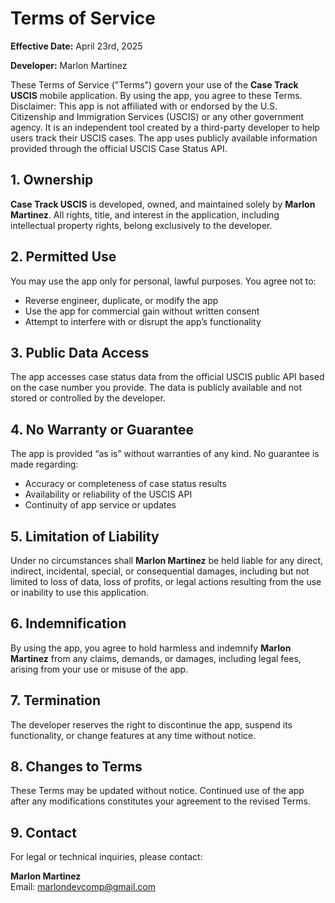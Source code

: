 # Terms of Service

**Effective Date:** April 23rd, 2025

**Developer:** Marlon Martinez

These Terms of Service ("Terms") govern your use of the **Case Track USCIS** mobile application. By using the app, you agree to these Terms.
Disclaimer: This app is not affiliated with or endorsed by the U.S. Citizenship and Immigration Services (USCIS) or any other government agency. It is an independent tool created by a third-party developer to help users track their USCIS cases. The app uses publicly available information provided through the official USCIS Case Status API.

## 1. Ownership

**Case Track USCIS** is developed, owned, and maintained solely by **Marlon Martinez**. All rights, title, and interest in the application, including intellectual property rights, belong exclusively to the developer.

## 2. Permitted Use

You may use the app only for personal, lawful purposes. You agree not to:
- Reverse engineer, duplicate, or modify the app
- Use the app for commercial gain without written consent
- Attempt to interfere with or disrupt the app’s functionality

## 3. Public Data Access

The app accesses case status data from the official USCIS public API based on the case number you provide. The data is publicly available and not stored or controlled by the developer.

## 4. No Warranty or Guarantee

The app is provided “as is” without warranties of any kind. No guarantee is made regarding:
- Accuracy or completeness of case status results
- Availability or reliability of the USCIS API
- Continuity of app service or updates

## 5. Limitation of Liability

Under no circumstances shall **Marlon Martinez** be held liable for any direct, indirect, incidental, special, or consequential damages, including but not limited to loss of data, loss of profits, or legal actions resulting from the use or inability to use this application.

## 6. Indemnification

By using the app, you agree to hold harmless and indemnify **Marlon Martinez** from any claims, demands, or damages, including legal fees, arising from your use or misuse of the app.

## 7. Termination

The developer reserves the right to discontinue the app, suspend its functionality, or change features at any time without notice.

## 8. Changes to Terms

These Terms may be updated without notice. Continued use of the app after any modifications constitutes your agreement to the revised Terms.

## 9. Contact

For legal or technical inquiries, please contact:

**Marlon Martinez**  
Email: marlondevcomp@gmail.com
